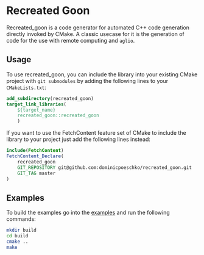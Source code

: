 # Recreated Goon
Recreated_goon is a code generator for automated C++ code generation directly invoked by CMake. A classic usecase for it is the generation of code for the use with remote computing and `aglio`.

## Usage
To use recreated_goon, you can include the library into your existing CMake project with `git submodules` by adding the following lines to your `CMakeLists.txt`:
```cmake
add_subdirectory(recreated_goon)
target_link_libraries(
    ${target_name} 
    recreated_goon::recreated_goon
    )
```
If you want to use the FetchContent feature set of CMake to include the library to your project just add the following lines instead:
```cmake
include(FetchContent)
FetchContent_Declare(
    recreated_goon
    GIT_REPOSITORY git@github.com:dominicpoeschko/recreated_goon.git
    GIT_TAG master
)
```

## Examples

To build the examples go into the [examples](examples) and run the following commands:
```bash
mkdir build
cd build
cmake ..
make
```